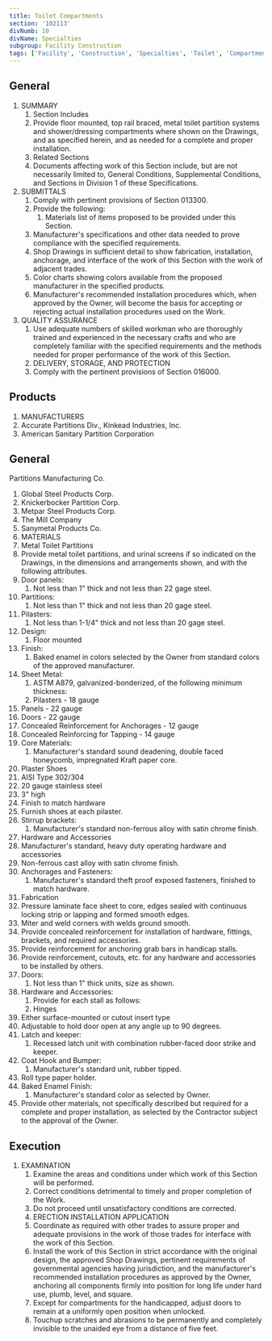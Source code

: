 ```yaml
---
title: Toilet Compartments
section: '102113'
divNumb: 10
divName: Specialties
subgroup: Facility Construction
tags: ['Facility', 'Construction', 'Specialties', 'Toilet', 'Compartments']
---
```



## General

1. SUMMARY
   1. Section Includes
   1. Provide floor mounted, top rail braced, metal toilet partition systems and shower/dressing compartments where shown on the Drawings, and as specified herein, and as needed for a complete and proper installation.
   1. Related Sections
   1. Documents affecting work of this Section include, but are not necessarily limited to, General Conditions, Supplemental Conditions, and Sections in Division 1 of these Specifications.
1. SUBMITTALS
   1. Comply with pertinent provisions of Section 013300.
   1. Provide the following:
      1. Materials list of items proposed to be provided under this Section.
   1. Manufacturer's specifications and other data needed to prove compliance with the specified requirements.
   1. Shop Drawings in sufficient detail to show fabrication, installation, anchorage, and interface of the work of this Section with the work of adjacent trades.
   1. Color charts showing colors available from the proposed manufacturer in the specified products.
   1. Manufacturer's recommended installation procedures which, when approved by the Owner, will become the basis for accepting or rejecting actual installation procedures used on the Work.
1. QUALITY ASSURANCE
   1. Use adequate numbers of skilled workman who are thoroughly trained and experienced in the necessary crafts and who are completely familiar with the specified requirements and the methods needed for proper performance of the work of this Section.
   1. DELIVERY, STORAGE, AND PROTECTION
   1. Comply with the pertinent provisions of Section 016000.

## Products

   1. MANUFACTURERS
   1. Accurate Partitions Div., Kinkead Industries, Inc.
   1. American Sanitary Partition Corporation

## General

 Partitions Manufacturing Co.
   1. Global Steel Products Corp.
   1. Knickerbocker Partition Corp.
   1. Metpar Steel Products Corp.
   1. The Mill Company
   1. Sanymetal Products Co.
   1. MATERIALS
   1. Metal Toilet Partitions
   1. Provide metal toilet partitions, and urinal screens if so indicated on the Drawings, in the dimensions and arrangements shown, and with the following attributes.
   1. Door panels:
      1. Not less than 1" thick and not less than 22 gage steel.
   1. Partitions:
      1. Not less than 1" thick and not less than 20 gage steel.
   1. Pilasters:
      1. Not less than 1-1/4" thick and not less than 20 gage steel.
   1. Design:
      1. Floor mounted
   1. Finish:
      1. Baked enamel in colors selected by the Owner from standard colors of the approved manufacturer.
   1. Sheet Metal:
      1. ASTM A879, galvanized-bonderized, of the following minimum thickness:
      1. Pilasters - 18 gauge
   1. Panels - 22 gauge
   1. Doors - 22 gauge
   1. Concealed Reinforcement for Anchorages - 12 gauge
   1. Concealed Reinforcing for Tapping - 14 gauge
   1. Core Materials:
      1. Manufacturer's standard sound deadening, double faced honeycomb, impregnated Kraft paper core.
   1. Plaster Shoes
   1. AISI Type 302/304
   1. 20 gauge stainless steel
   1. 3" high
   1. Finish to match hardware
   1. Furnish shoes at each pilaster.
   1. Stirrup brackets:
      1. Manufacturer's standard non-ferrous alloy with satin chrome finish.
   1. Hardware and Accessories
   1. Manufacturer's standard, heavy duty operating hardware and accessories
   1. Non-ferrous cast alloy with satin chrome finish.
   1. Anchorages and Fasteners:
      1. Manufacturer's standard theft proof exposed fasteners, finished to match hardware.
   1. Fabrication
   1. Pressure laminate face sheet to core, edges sealed with continuous locking strip or lapping and formed smooth edges.
   1. Miter and weld corners with welds ground smooth.
   1. Provide concealed reinforcement for installation of hardware, fittings, brackets, and required accessories.
   1. Provide reinforcement for anchoring grab bars in handicap stalls.
   1. Provide reinforcement, cutouts, etc. for any hardware and accessories to be installed by others.
   1. Doors:
      1. Not less than 1" thick units, size as shown.
   1. Hardware and Accessories:
      1. Provide for each stall as follows:
      1. Hinges
   1. Either surface-mounted or cutout insert type
   1. Adjustable to hold door open at any angle up to 90 degrees.
   1. Latch and keeper:
      1. Recessed latch unit with combination rubber-faced door strike and keeper.
   1. Coat Hook and Bumper:
      1. Manufacturer's standard unit, rubber tipped.
   1. Roll type paper holder.
   1. Baked Enamel Finish:
      1. Manufacturer's standard color as selected by Owner.
   1. Provide other materials, not specifically described but required for a complete and proper installation, as selected by the Contractor subject to the approval of the Owner.

## Execution

1. EXAMINATION
   1. Examine the areas and conditions under which work of this Section will be performed.
   1. Correct conditions detrimental to timely and proper completion of the Work.
   1. Do not proceed until unsatisfactory conditions are corrected.
   1. ERECTION INSTALLATION APPLICATION
   1. Coordinate as required with other trades to assure proper and adequate provisions in the work of those trades for interface with the work of this Section.
   1. Install the work of this Section in strict accordance with the original design, the approved Shop Drawings, pertinent requirements of governmental agencies having jurisdiction, and the manufacturer's recommended installation procedures as approved by the Owner, anchoring all components firmly into position for long life under hard use, plumb, level, and square.
   1. Except for compartments for the handicapped, adjust doors to remain at a uniformly open position when unlocked.
   1. Touchup scratches and abrasions to be permanently and completely invisible to the unaided eye from a distance of five feet.

